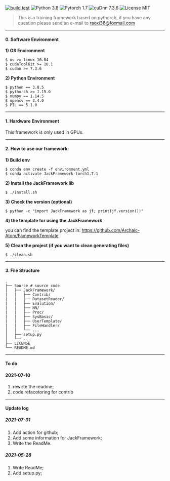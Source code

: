 [![build test](https://github.com/Archaic-Atom/JackFramework/actions/workflows/build%20test.yml/badge.svg?event=push)](https://github.com/Archaic-Atom/JackFramework/actions/workflows/build%20test.yml)
![Python 3.8](https://img.shields.io/badge/python-3.8-green.svg?style=plastic)
![Pytorch 1.7](https://img.shields.io/badge/PyTorch%20-%23EE4C2C.svg?style=plastic)
![cuDnn 7.3.6](https://img.shields.io/badge/cudnn-7.3.6-green.svg?style=plastic)
![License MIT](https://img.shields.io/badge/license-MIT-green.svg?style=plastic)

>This is a training framework based on pythorch, if you have any question please send an e-mail to raoxi36@foxmail.com

--- 
#### 0. Software Environment
**1) OS Environment**
```
$ os >= linux 16.04
$ cudaToolKit >= 10.1
$ cudnn >= 7.3.6
```

**2) Python Environment**
```
$ python == 3.8.5
$ pythorch >= 1.15.0
$ numpy == 1.14.5
$ opencv == 3.4.0
$ PIL == 5.1.0
```

---
#### 1. Hardware Environment
This framework is only used in GPUs.

---
#### 2. How to use our framework:
**1) Build env**
```
$ conda env create -f environment.yml
$ conda activate JackFramework-torch1.7.1
```
**2) Install the JackFramework lib**
```
$ ./install.sh
```
**3) Check the version (optional)**
```
$ python -c "import JackFramework as jf; print(jf.version())"
```

**4) the template for using the JackFramework**

you can find the template project in: https://github.com/Archaic-Atom/FameworkTemplate

**5) Clean the project (if you want to clean generating files)**
```
$ ./clean.sh
```
---
#### 3. File Structure
```
.
├── Source # source code
│   ├── JackFramework/
|   |   ├── Contrib/
|   |   ├── DatasetReader/
|   |   ├── Evalution/
|   |   ├── NN/
|   |   ├── Proc/
|   |   ├── SysBasic/
|   |   ├── UserTemplate/
|   |   ├── FileHandler/ 
│   |   └── ...
│   ├── setup.py
│   └── ...
├── LICENSE
└── README.md
```

---
#### To do
#### 2021-07-10
1. rewirte the readme;
2. code refacotoring for contrib

---
#### Update log
##### 2021-07-01
1. Add action for github;
2. Add some information for JackFramework;
3. Write the ReadMe.

##### 2021-05-28
1. Write ReadMe;
2. Add setup.py;
